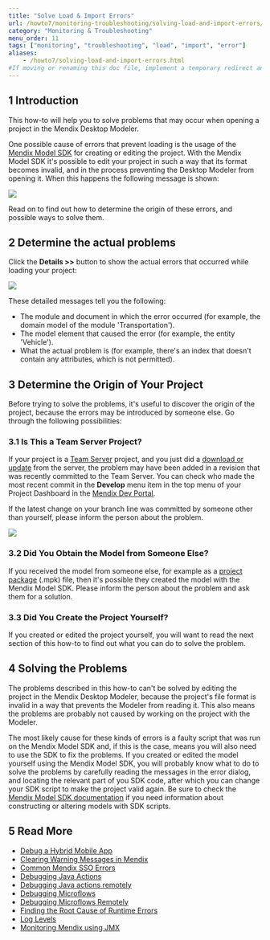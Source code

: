 ```yaml
---
title: "Solve Load & Import Errors"
url: /howto7/monitoring-troubleshooting/solving-load-and-import-errors/
category: "Monitoring & Troubleshooting"
menu_order: 11
tags: ["monitoring", "troubleshooting", "load", "import", "error"]
aliases:
    - /howto7/solving-load-and-import-errors.html
#If moving or renaming this doc file, implement a temporary redirect and let the respective team know they should update the URL in the product. See Mapping to Products for more details.
---
```


## 1 Introduction

This how-to will help you to solve problems that may occur when opening a project in the Mendix Desktop Modeler.

One possible cause of errors that prevent loading is the usage of the [Mendix Model SDK](/apidocs-mxsdk/mxsdk/) for creating or editing the project. With the Mendix Model SDK it's possible to edit your project in such a way that its format becomes invalid, and in the process preventing the Desktop Modeler from opening it. When this happens the following message is shown:

![](/attachments/howto7/monitoring-troubleshooting//solving-load-and-import-errors/18580055.png)

Read on to find out how to determine the origin of these errors, and possible ways to solve them.

## 2 Determine the actual problems

Click the **Details >>** button to show the actual errors that occurred while loading your project:

![](/attachments/howto7/monitoring-troubleshooting//solving-load-and-import-errors/18580052.png)

These detailed messages tell you the following:

* The module and document in which the error occurred (for example, the domain model of the module 'Transportation').
* The model element that caused the error (for example, the entity 'Vehicle').
* What the actual problem is (for example, there's an index that doesn't contain any attributes, which is not permitted).

## 3 Determine the Origin of Your Project

Before trying to solve the problems, it's useful to discover the origin of the project, because the errors may be introduced by someone else. Go through the following possibilities:

### 3.1 Is This a Team Server Project?

If your project is a [Team Server](/refguide7/team-server/) project, and you just did a [download or update](/refguide7/using-version-control-in-the-dm/) from the server, the problem may have been added in a revision that was recently committed to the Team Server. You can check who made the most recent commit in the **Develop** menu item in the top menu of your Project Dashboard in the [Mendix Dev Portal](https:/sprintr.home.mendix.com).

If the latest change on your branch line was committed by someone other than yourself, please inform the person about the problem.

![](/attachments/howto7/monitoring-troubleshooting//solving-load-and-import-errors/18580053.png)

### 3.2 Did You Obtain the Model from Someone Else?

If you received the model from someone else, for example as a [project package](/howto7/integration/importing-and-exporting-objects/) (.mpk) file, then it's possible they created the model with the Mendix Model SDK. Please inform the person about the problem and ask them for a solution.

### 3.3 Did You Create the Project Yourself?

If you created or edited the project yourself, you will want to read the next section of this how-to to find out what you can do to solve the problem.

## 4 Solving the Problems

The problems described in this how-to can't be solved by editing the project in the Mendix Desktop Modeler, because the project's file format is invalid in a way that prevents the Modeler from reading it. This also means the problems are probably not caused by working on the project with the Modeler.

The most likely cause for these kinds of errors is a faulty script that was run on the Mendix Model SDK and, if this is the case, means you will also need to use the SDK to fix the problems. If you created or edited the model yourself using the Mendix Model SDK, you will probably know what to do to solve the problems by carefully reading the messages in the error dialog, and locating the relevant part of you SDK code, after which you can change your SDK script to make the project valid again. Be sure to check the [Mendix Model SDK documentation](/apidocs-mxsdk/mxsdk/) if you need information about constructing or altering models with SDK scripts.

## 5 Read More

* [Debug a Hybrid Mobile App](/howto7/mobile/debug-a-mobile-app/)
* [Clearing Warning Messages in Mendix](/howto/monitoring-troubleshooting/clear-warning-messages/)
* [Common Mendix SSO Errors](/howto7/monitoring-troubleshooting/handle-common-mendix-sso-errors/)
* [Debugging Java Actions](/howto/monitoring-troubleshooting/debug-java-actions/)
* [Debugging Java actions remotely](/howto/monitoring-troubleshooting/debug-java-actions-remotely/)
* [Debugging Microflows](/howto7/monitoring-troubleshooting/debug-microflows/)
* [Debugging Microflows Remotely](/howto/monitoring-troubleshooting/debug-microflows-remotely/)
* [Finding the Root Cause of Runtime Errors](/howto/monitoring-troubleshooting/finding-the-root-cause-of-runtime-errors/)
* [Log Levels](/howto/monitoring-troubleshooting/log-levels/)
* [Monitoring Mendix using JMX](/howto/monitoring-troubleshooting/monitoring-mendix-using-jmx/)
